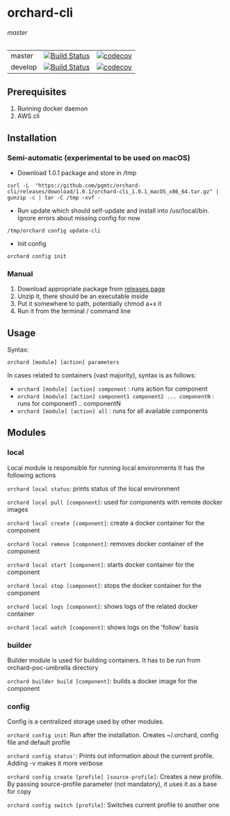 # orchard-cli
###### master
| | | |
--- | --- | ---
master  | [![Build Status](https://travis-ci.com/pgmtc/orchard-cli.svg?branch=master)](https://travis-ci.com/pgmtc/orchard-cli) | [![codecov](https://codecov.io/gh/pgmtc/orchard-cli/branch/master/graph/badge.svg)](https://codecov.io/gh/pgmtc/orchard-cli) | 
develop | [![Build Status](https://travis-ci.com/pgmtc/orchard-cli.svg?branch=develop)](https://travis-ci.com/pgmtc/orchard-cli) | [![codecov](https://codecov.io/gh/pgmtc/orchard-cli/branch/develop/graph/badge.svg)](https://codecov.io/gh/pgmtc/orchard-cli) |

## Prerequisites
1. Running docker daemon
2. AWS cli

## Installation
### Semi-automatic (experimental to be used on macOS)
* Download 1.0.1 package and store in /tmp

`curl -L  "https://github.com/pgmtc/orchard-cli/releases/download/1.0.1/orchard-cli_1.0.1_macOS_x86_64.tar.gz" | gunzip -c | tar -C /tmp -xvf -`

* Run update which should self-update and install into /usr/local/bin. Ignore errors about missing config for now

`/tmp/orchard config update-cli`

* Init config

`orchard config init`

### Manual
1. Download appropriate package from [releases page](https://github.com/pgmtc/orchard-cli/releases)
2. Unzip it, there should be an executable inside
3. Put it somewhere to path, potentially chmod a+x it
4. Run it from the terminal / command line


## Usage 
Syntax:

`orchard [module] [action] parameters`

In cases related to containers (vast majority), syntax is as follows:

- `orchard [module] [action] component` : runs action for component
- `orchard [module] [action] component1 component2 ... componentN` : runs for component1 .. componentN
- `orchard [module] [action] all` : runs for all available components


## Modules
### local
Local module is responsible for running local environments
It has the following actions

`orchard local status`: prints status of the local environment

`orchard local pull [component]`: used for components with remote docker images

`orchard local create [component]`: create a docker container for the component

`orchard local remove [component]`: removes docker container of the component

`orchard local start [component]`: starts docker container for the component

`orchard local stop [component]`: stops the docker container for the component

`orchard local logs [component]`: shows logs of the related docker container

`orchard local watch [component]`: shows logs on the 'follow' basis

### builder
Builder module is used for building containers. It has to be run from orchard-poc-umbrella directory

`orchard builder build [component]`: builds a docker image for the component


### config
Config is a centralized storage used by other modules.

`orchard config init`: Run after the installation. Creates ~/.orchard, config file and default profile

`orchard config status'`: Prints out information about the current profile. Adding -v makes it more verbose

`orchard config create [profile] [source-profile]`: Creates a new profile. By passing source-profile parameter (not mandatory), it uses it as a base for copy

`orchard config switch [profile]`: Switches current profile to another one
